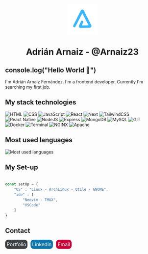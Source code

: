<div align="center">
    <img src="./BrandTransparentMD.png" align="center" alt="brand arnaizdev">
</div>

<h1 align="center">Adrián Arnaiz - @Arnaiz23</h1>

## console.log("Hello World :wave:")

I'm Adrián Arnaiz Fernández.  I'm a frontend developer.
Currently I'm searching my first job.

## My stack technologies

![HTML](https://img.shields.io/badge/HTML-E34F26?style=for-the-badge&logo=HTML5&logoColor=fff)
![CSS](https://img.shields.io/badge/CSS-1572B6?style=for-the-badge&logo=CSS3&logoColor=fff)
![JavaScript](https://img.shields.io/badge/JavaScript-F7DF1E?style=for-the-badge&logo=JavaScript&logoColor=000)
![React](https://img.shields.io/badge/React-61DAFB?style=for-the-badge&logo=React&logoColor=000)
![Next](https://img.shields.io/badge/Next-000?style=for-the-badge&logo=Next.js&logoColor=fff)
![TailwindCSS](https://img.shields.io/badge/TailwindCSS-06B6D4?style=for-the-badge&logo=Tailwind%20CSS&logoColor=fff)
![React Native](https://img.shields.io/badge/React%20Native-61DAFB?style=for-the-badge&logo=React&logoColor=000)
![NodeJS](https://img.shields.io/badge/NodeJS-339933?style=for-the-badge&logo=Node.js&logoColor=fff)
![Express](https://img.shields.io/badge/Express-000?style=for-the-badge&logo=Express&logoColor=fff)
![MongoDB](https://img.shields.io/badge/MongoDB-47A248?style=for-the-badge&logo=MongoDB&logoColor=fff)
![MySQL](https://img.shields.io/badge/MySQL-4479A1?style=for-the-badge&logo=MySQL&logoColor=fff)
![GIT](https://img.shields.io/badge/GIT-F05032?style=for-the-badge&logo=GIT&logoColor=fff)
![Docker](https://img.shields.io/badge/Docker-2496ED?style=for-the-badge&logo=Docker&logoColor=fff)
![Terminal](https://img.shields.io/badge/Terminal-241F31?style=for-the-badge&logo=GNOME%20Terminal&logoColor=fff)
![NGINX](https://img.shields.io/badge/NGINX-009639?style=for-the-badge&logo=NGINX&logoColor=fff)
![Apache](https://img.shields.io/badge/Apache-D22128?style=for-the-badge&logo=Apache&logoColor=fff)


## Most used languages

![Most used languages](https://github-readme-stats.vercel.app/api/top-langs/?username=Arnaiz23&layout=compact)


## My Set-up

```js

const setUp = {
    "OS" : "Linux - ArchLinux - Qtile - GNOME",
    "ide" : [
        "Neovim - TMUX",
        "VSCode"
    ]
}

```

## Contact

<div style="display: flex; gap: 10px; align-items: center; justify-content: flex-start;">
<a href="https://arnaizdev.com" style="padding: 5px; background-color: #3e4144; color: #fff; font-size: 16px; border-radius: 10px; text-decoration: none">Portfolio</a>
<a href="https://es.linkedin.com/in/adri%C3%A1n-arnaiz-fern%C3%A1ndez-b67743227/en?trk=people-guest_people_search-card" style="padding: 5px; background-color: #0E76A8; color: #fff; font-size: 16px; border-radius: 10px; text-decoration: none">Linkedin</a>
<a href="mailto:adri.arnaizfernandez@gmail.com" style="padding: 5px; background-color: #C70039 ; color: #fff; font-size: 16px; border-radius: 10px; text-decoration: none">Email</a>
</div>
